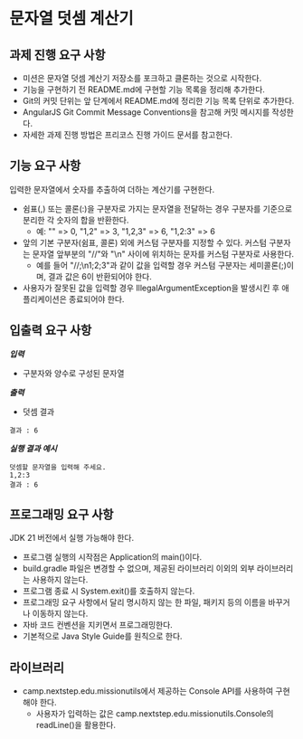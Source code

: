 # 문자열 덧셈 계산기

## 과제 진행 요구 사항  
- 미션은 문자열 덧셈 계산기 저장소를 포크하고 클론하는 것으로 시작한다.  
- 기능을 구현하기 전 README.md에 구현할 기능 목록을 정리해 추가한다.  
- Git의 커밋 단위는 앞 단계에서 README.md에 정리한 기능 목록 단위로 추가한다.  
- AngularJS Git Commit Message Conventions을 참고해 커밋 메시지를 작성한다.  
- 자세한 과제 진행 방법은 프리코스 진행 가이드 문서를 참고한다.  


## 기능 요구 사항

입력한 문자열에서 숫자를 추출하여 더하는 계산기를 구현한다.  

- 쉼표(,) 또는 콜론(:)을 구분자로 가지는 문자열을 전달하는 경우 구분자를 기준으로 분리한 각 숫자의 합을 반환한다.  
  - 예: "" => 0, "1,2" => 3, "1,2,3" => 6, "1,2:3" => 6  
- 앞의 기본 구분자(쉼표, 콜론) 외에 커스텀 구분자를 지정할 수 있다. 커스텀 구분자는 문자열 앞부분의 "//"와 "\n" 사이에 위치하는 문자를 커스텀 구분자로 사용한다.  
  - 예를 들어 "//;\n1;2;3"과 같이 값을 입력할 경우 커스텀 구분자는 세미콜론(;)이며, 결과 값은 6이 반환되어야 한다.  
- 사용자가 잘못된 값을 입력할 경우 IllegalArgumentException을 발생시킨 후 애플리케이션은 종료되어야 한다.  


## 입출력 요구 사항

***입력***  
- 구분자와 양수로 구성된 문자열

***출력***  
- 덧셈 결과
```
결과 : 6
```
***실행 결과 예시***
```
덧셈할 문자열을 입력해 주세요.  
1,2:3
결과 : 6
```
## 프로그래밍 요구 사항  
JDK 21 버전에서 실행 가능해야 한다.  
- 프로그램 실행의 시작점은 Application의 main()이다.  
- build.gradle 파일은 변경할 수 없으며, 제공된 라이브러리 이외의 외부 라이브러리는 사용하지 않는다.  
- 프로그램 종료 시 System.exit()를 호출하지 않는다.  
- 프로그래밍 요구 사항에서 달리 명시하지 않는 한 파일, 패키지 등의 이름을 바꾸거나 이동하지 않는다.  
- 자바 코드 컨벤션을 지키면서 프로그래밍한다.  
- 기본적으로 Java Style Guide를 원칙으로 한다.  
## 라이브러리
- camp.nextstep.edu.missionutils에서 제공하는 Console API를 사용하여 구현해야 한다.  
  - 사용자가 입력하는 값은 camp.nextstep.edu.missionutils.Console의 readLine()을 활용한다.  
